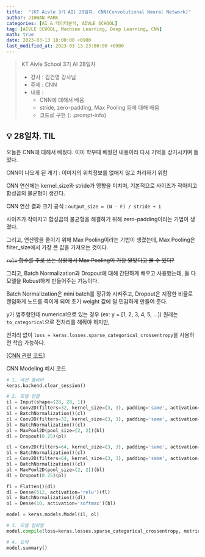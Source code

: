 ```yaml
---
title:  "[KT Aivle 3기 AI] 28일차. CNN(Convolutional Neural Network)"
author: JIHWAN PARK
categories: [AI & 데이터분석, AIVLE SCHOOL]
tag: [AIVLE SCHOOL, Machine Learning, Deep Learning, CNN]
math: true
date: 2023-03-13 18:00:00 +0900
last_modified_at: 2023-03-13 23:00:00 +0900
---
```

> KT Aivle School 3기 AI 28일차 
> - 강사 : 김건영 강사님
> - 주제 : CNN
> - 내용 :
>   - CNN에 대해서 배움
>   - stride, zero-padding, Max Pooling 등에 대해 배움
>   - 코드로 구현
{: .prompt-info}

## 💡 28일차. TIL
오늘은 CNN에 대해서 배웠다. 이미 학부때 배웠던 내용이라 다시 기억을 상기시키며 들었다. 

CNN이 나오게 된 계기 : 이미지의 위치정보를 없애지 않고 처리하기 위함

CNN 연산에는 kernel_size와 stride가 영향을 미치며, 기본적으로 사이즈가 작아지고 합성곱의 불균형이 생긴다.

CNN 연산 결과 크기 공식 : `output_size = (N - F) / stride + 1`

사이즈가 작아지고 합성곱의 불균형을 해결하기 위해 zero-padding이라는 기법이 생겼다.

그리고, 연산량을 줄이기 위해 Max Pooling이라는 기법이 생겼는데, Max Pooling은 filter_size에서 가장 큰 값을 가져오는 것이다.

~~`relu` 함수를 주로 쓰는 상황에서 Max Pooling이 가장 알맞다고 볼 수 있다?~~

그리고, Batch Normalization과 Dropout에 대해 간단하게 배우고 사용했는데, 둘 다 모델을 Robust하게 만들어주는 기능이다.

Batch Normalization은 mini batch를 정규화 시켜주고, Dropout은 지정한 비율로 랜덤하게 노드를 죽이게 되어 초기 weight 값에 덜 민감하게 만들어 준다.

y가 범주형인데 numerical으로 있는 경우 (ex: y = [1, 2, 3, 4, 5, ...]) 원래는 `to_categorical`으로 전처리를 해줘야 하지만,

전처리 없이 `loss = keras.losses.sparse_categorical_crossentropy`을 사용하면 학습 가능하다.


<a href='https://github.com/Jihwan98/aivle_school/tree/main/2023.03.13.CNN_2.0ver/1_My_First_CNN' target='_blank'>[CNN 관련 코드]</a>

CNN Modeling 예시 코드

```python
# 1. 세션 클리어
keras.backend.clear_session()

# 2. 모델 연결
il = Input(shape=(28, 28, 1))
cl = Conv2D(filters=32, kernel_size=(3, 3), padding='same', activation='relu')(il)
bl = BatchNormalization()(cl)
cl = Conv2D(filters=32, kernel_size=(3, 3), padding='same', activation='relu')(bl)
bl = BatchNormalization()(cl)
pl = MaxPool2D(pool_size=(2, 2))(bl)
dl = Dropout(0.25)(pl)

cl = Conv2D(filters=64, kernel_size=(3, 3), padding='same', activation='relu')(il)
bl = BatchNormalization()(cl)
cl = Conv2D(filters=64, kernel_size=(3, 3), padding='same', activation='relu')(bl)
bl = BatchNormalization()(cl)
pl = MaxPool2D(pool_size=(2, 2))(bl)
dl = Dropout(0.25)(pl)

fl = Flatten()(dl)
dl = Dense(512, activation='relu')(fl)
bl = BatchNormalization()(dl)
ol = Dense(10, activation='softmax')(bl)

model = keras.models.Model(il, ol)

# 3. 모델 컴파일
model.compile(loss=keras.losses.sparse_categorical_crossentropy, metrics=['accuracy'], optimizer='adam')

# 4. 요약
model.summary()
```